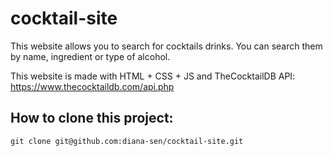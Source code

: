 # cocktail-site

This website allows you to search for cocktails drinks. You can search them by name, ingredient or type of alcohol.

This website is made with HTML + CSS + JS and TheCocktailDB API: https://www.thecocktaildb.com/api.php


## How to clone this project:

```
git clone git@github.com:diana-sen/cocktail-site.git
```
